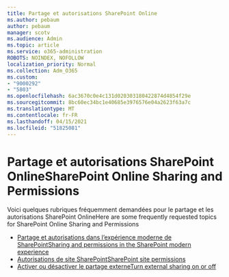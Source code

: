 ```yaml
---
title: Partage et autorisations SharePoint Online
ms.author: pebaum
author: pebaum
manager: scotv
ms.audience: Admin
ms.topic: article
ms.service: o365-administration
ROBOTS: NOINDEX, NOFOLLOW
localization_priority: Normal
ms.collection: Adm_O365
ms.custom:
- "9000292"
- "5803"
ms.openlocfilehash: 6ac3670c0e4c131d020303180422874d4854f29e
ms.sourcegitcommit: 8bc60ec34bc1e40685e3976576e04a2623f63a7c
ms.translationtype: MT
ms.contentlocale: fr-FR
ms.lasthandoff: 04/15/2021
ms.locfileid: "51825081"
---
```

# <a name="sharepoint-online-sharing-and-permissions"></a><span data-ttu-id="4fddb-102">Partage et autorisations SharePoint Online</span><span class="sxs-lookup"><span data-stu-id="4fddb-102">SharePoint Online Sharing and Permissions</span></span>

<span data-ttu-id="4fddb-103">Voici quelques rubriques fréquemment demandées pour le partage et les autorisations SharePoint Online</span><span class="sxs-lookup"><span data-stu-id="4fddb-103">Here are some frequently requested topics for SharePoint Online Sharing and Permissions</span></span>

- [<span data-ttu-id="4fddb-104">Partage et autorisations dans l’expérience moderne de SharePoint</span><span class="sxs-lookup"><span data-stu-id="4fddb-104">Sharing and permissions in the SharePoint modern experience</span></span>](https://docs.microsoft.com/sharepoint/modern-experience-sharing-permissions)
- [<span data-ttu-id="4fddb-105">Autorisations de site SharePoint</span><span class="sxs-lookup"><span data-stu-id="4fddb-105">SharePoint site permissions</span></span>](https://docs.microsoft.com/sharepoint/customize-sharepoint-site-permissions)
- [<span data-ttu-id="4fddb-106">Activer ou désactiver le partage externe</span><span class="sxs-lookup"><span data-stu-id="4fddb-106">Turn external sharing on or off</span></span>](https://docs.microsoft.com/sharepoint/turn-external-sharing-on-or-off)